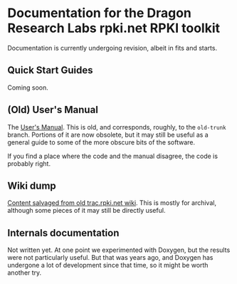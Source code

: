 # Documentation for the Dragon Research Labs rpki.net RPKI toolkit

Documentation is currently undergoing revision, albeit in fits and starts.

## Quick Start Guides

Coming soon.

## (Old) User's Manual

The [User's Manual](manual/).  This is old, and corresponds, roughly,
to the `old-trunk` branch.  Portions of it are now obsolete, but it
may still be useful as a general guide to some of the more obscure
bits of the software.

If you find a place where the code and the manual disagree, the code
is probably right.

## Wiki dump

[Content salvaged from old trac.rpki.net wiki](wiki-dump/).  This is
mostly for archival, although some pieces of it may still be directly
useful.

## Internals documentation

Not written yet.  At one point we experimented with Doxygen, but the
results were not particularly useful.  But that was years ago, and
Doxygen has undergone a lot of development since that time, so it
might be worth another try.
